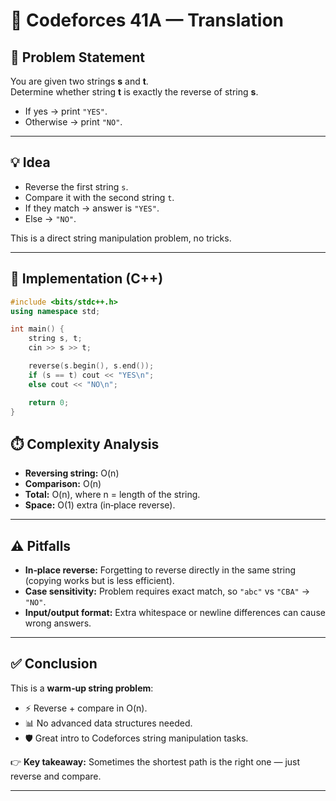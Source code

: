 # 🧠 Codeforces 41A — Translation

## 📜 Problem Statement
You are given two strings **s** and **t**.  
Determine whether string **t** is exactly the reverse of string **s**.  

- If yes → print `"YES"`.  
- Otherwise → print `"NO"`.  

---

## 💡 Idea
- Reverse the first string `s`.  
- Compare it with the second string `t`.  
- If they match → answer is `"YES"`.  
- Else → `"NO"`.  

This is a direct string manipulation problem, no tricks.  

---

## 🚀 Implementation (C++)

```cpp
#include <bits/stdc++.h>
using namespace std;

int main() {
    string s, t;
    cin >> s >> t;

    reverse(s.begin(), s.end());
    if (s == t) cout << "YES\n";
    else cout << "NO\n";

    return 0;
}
```

## ⏱️ Complexity Analysis

- **Reversing string:** O(n)  
- **Comparison:** O(n)  
- **Total:** O(n), where n = length of the string.  
- **Space:** O(1) extra (in‑place reverse).  

---

## ⚠️ Pitfalls

- **In‑place reverse:** Forgetting to reverse directly in the same string (copying works but is less efficient).  
- **Case sensitivity:** Problem requires exact match, so `"abc"` vs `"CBA"` → `"NO"`.  
- **Input/output format:** Extra whitespace or newline differences can cause wrong answers.  

---

## ✅ Conclusion

This is a **warm‑up string problem**:

- ⚡ Reverse + compare in O(n).  
- 📊 No advanced data structures needed.  
- 🛡️ Great intro to Codeforces string manipulation tasks.  

👉 **Key takeaway:** Sometimes the shortest path is the right one — just reverse and compare.

---
